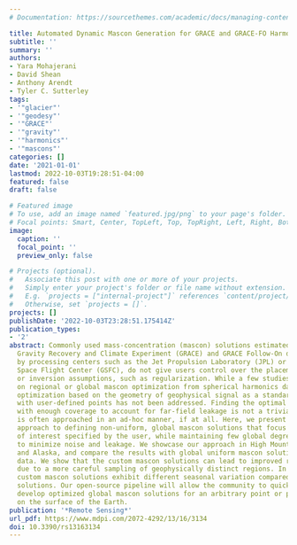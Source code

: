 ```yaml
---
# Documentation: https://sourcethemes.com/academic/docs/managing-content/

title: Automated Dynamic Mascon Generation for GRACE and GRACE-FO Harmonic Processing
subtitle: ''
summary: ''
authors:
- Yara Mohajerani
- David Shean
- Anthony Arendt
- Tyler C. Sutterley
tags:
- '"glacier"'
- '"geodesy"'
- '"GRACE"'
- '"gravity"'
- '"harmonics"'
- '"mascons"'
categories: []
date: '2021-01-01'
lastmod: 2022-10-03T19:28:51-04:00
featured: false
draft: false

# Featured image
# To use, add an image named `featured.jpg/png` to your page's folder.
# Focal points: Smart, Center, TopLeft, Top, TopRight, Left, Right, BottomLeft, Bottom, BottomRight.
image:
  caption: ''
  focal_point: ''
  preview_only: false

# Projects (optional).
#   Associate this post with one or more of your projects.
#   Simply enter your project's folder or file name without extension.
#   E.g. `projects = ["internal-project"]` references `content/project/deep-learning/index.md`.
#   Otherwise, set `projects = []`.
projects: []
publishDate: '2022-10-03T23:28:51.175414Z'
publication_types:
- '2'
abstract: Commonly used mass-concentration (mascon) solutions estimated from Level-1B
  Gravity Recovery and Climate Experiment (GRACE) and GRACE Follow-On data, provided
  by processing centers such as the Jet Propulsion Laboratory (JPL) or the Goddard
  Space Flight Center (GSFC), do not give users control over the placement of mascons
  or inversion assumptions, such as regularization. While a few studies have focused
  on regional or global mascon optimization from spherical harmonics data, a global
  optimization based on the geometry of geophysical signal as a standardized product
  with user-defined points has not been addressed. Finding the optimal configuration
  with enough coverage to account for far-field leakage is not a trivial task and
  is often approached in an ad-hoc manner, if at all. Here, we present an automated
  approach to defining non-uniform, global mascon solutions that focus on a region
  of interest specified by the user, while maintaining few global degrees of freedom
  to minimize noise and leakage. We showcase our approach in High Mountain Asia (HMA)
  and Alaska, and compare the results with global uniform mascon solutions from range-rate
  data. We show that the custom mascon solutions can lead to improved regional trends
  due to a more careful sampling of geophysically distinct regions. In addition, the
  custom mascon solutions exhibit different seasonal variation compared to the regularized
  solutions. Our open-source pipeline will allow the community to quickly and efficiently
  develop optimized global mascon solutions for an arbitrary point or polygon anywhere
  on the surface of the Earth.
publication: '*Remote Sensing*'
url_pdf: https://www.mdpi.com/2072-4292/13/16/3134
doi: 10.3390/rs13163134
---
```

